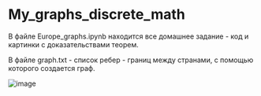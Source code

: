 # My_graphs_discrete_math
В файле Europe_graphs.ipynb находится все домашнее задание - код и картинки с доказательствами теорем. 

В файле graph.txt - список ребер - границ между странами, с помощью которого создается граф.

![image](https://user-images.githubusercontent.com/89843525/158254570-38ee59a9-ce8a-4f9f-ab0d-30a809d0273b.png)

